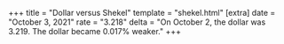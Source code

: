 +++
title = "Dollar versus Shekel"
template = "shekel.html"
[extra]
date = "October  3, 2021"
rate = "3.218"
delta = "On October  2, the dollar was 3.219. The dollar became 0.017% weaker."
+++
